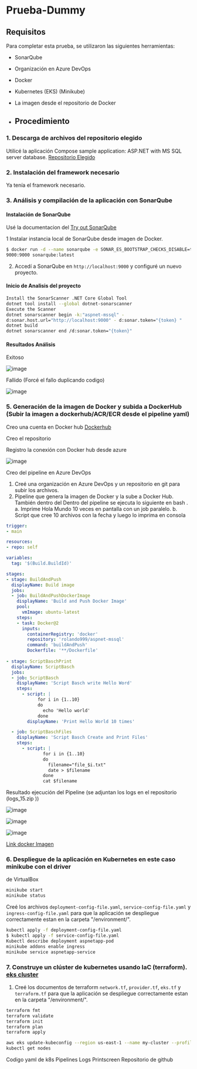 # Prueba-Dummy 

## Requisitos

Para completar esta prueba, se utilizaron las siguientes herramientas:

- SonarQube
- Organización en Azure DevOps
- Docker
- Kubernetes (EKS) (Minikube)
- La imagen desde el repositorio de Docker

- ## Procedimiento

### 1. Descarga de archivos del repositorio elegido

Utilicé la aplicación Compose sample application: ASP.NET with MS SQL server database. [Repositorio Elegido](https://github.com/docker/awesome-compose/tree/master/aspnet-mssql)

### 2. Instalación del framework necesario

Ya tenía el framework necesario. 

### 3. Análisis y compilación de la aplicación con SonarQube

#### Instalación de SonarQube

Usé la documentacion del [Try out SonarQube](https://docs.sonarsource.com/sonarqube/latest/try-out-sonarqube/)

1 Instalar instancia local de SonarQube desde imagen de Docker.
   
   ```bash
$ docker run -d --name sonarqube -e SONAR_ES_BOOTSTRAP_CHECKS_DISABLE=true -p
9000:9000 sonarqube:latest
   ```
2. Accedí a SonarQube en `http://localhost:9000` y configuré un nuevo proyecto.

#### Inicio de Analisis del proyecto

   ```bash
Install the SonarScanner .NET Core Global Tool
dotnet tool install --global dotnet-sonarscanner
Execute the Scanner
dotnet sonarscanner begin -k:"aspnet-mssql" -
d:sonar.host.url="http://localhost:9000" - d:sonar.token="{token} "
dotnet build
dotnet sonarscanner end /d:sonar.token="{token}"
   ```

#### Resultados Análisis
Exitoso

![image](https://github.com/user-attachments/assets/83be1097-75ec-4a27-ae80-81a736b6da6b)

Fallido (Forcé el fallo duplicando codigo) 

![image](https://github.com/user-attachments/assets/6f851771-dc93-4287-962b-d4e654c59e0d)


### 5. Generación de la imagen de Docker y subida a DockerHub (Subir la imagen a dockerhub/ACR/ECR desde el pipeline yaml) 

Creo una cuenta en Docker hub [Dockerhub](https://hub.docker.com/)

Creo el repositorio

Registro la conexión con Docker hub desde azure

![image](https://github.com/user-attachments/assets/92a97ee3-b530-46e2-872a-c6b6f22ed753)

Creo del pipeline en Azure DevOps

1. Creé una organización en Azure DevOps y un repositorio en git para subir los archivos.
2. Pipeline que genera la imagen de Docker y la sube a Docker Hub. También
dentro del Dentro del pipeline se ejecuta lo siguiente en bash .
a. Imprime Hola Mundo 10 veces en pantalla con un job paralelo.
b. Script que cree 10 archivos con la fecha y luego lo imprima en consola

```yaml
trigger:
- main

resources:
- repo: self

variables:
  tag: '$(Build.BuildId)'

stages:
- stage: BuildAndPush
  displayName: Build image
  jobs:
  - job: BuildAndPushDockerImage
    displayName: 'Build and Push Docker Image'
    pool:
      vmImage: ubuntu-latest
    steps:
    - task: Docker@2
      inputs:
        containerRegistry: 'docker'
        repository: 'rolando999/aspnet-mssql'
        command: 'buildAndPush'
        Dockerfile: '**/Dockerfile'
        
- stage: ScriptBaschPrint
  displayName: ScriptBasch
  jobs:
  - job: ScriptBasch
    displayName: 'Script Basch write Hello Word'
    steps:
      - script: |
            for i in {1..10}
            do
              echo 'Hello world'
            done
        displayName: 'Print Hello World 10 times'

  - job: ScriptBaschFiles
    displayName: 'Script Basch Create and Print Files'
    steps:
      - script: |
              for i in {1..10}
              do
                filename="file_$i.txt"
                date > $filename
              done
              cat $filename
```
Resultado ejecución del Pipeline (se adjuntan los logs en el repositorio (logs_15.zip ))

![image](https://github.com/user-attachments/assets/652891b1-6c1c-4c29-abed-a7e9ac7d0c46)

![image](https://github.com/user-attachments/assets/28e280d7-35e6-4f3a-94be-1f9778210e91)

![image](https://github.com/user-attachments/assets/bd25a907-b8cc-4ac1-bd9f-821dcc8124f9)

[Link docker Imagen](https://hub.docker.com/r/rolando999/aspnet-mssql)

### 6. Despliegue de la aplicación en Kubernetes en este caso minikube con el driver
de VirtualBox

```bash
minikube start
minikube status
```

Creé los archivos `deployment-config-file.yaml`, `service-config-file.yaml` y `ingress-config-file.yaml` para que la aplicación se despliegue correctamente estan en la carpeta "/environment/".

```bash
kubectl apply -f deployment-config-file.yaml
$ kubectl apply -f service-config-file.yaml
Kubectl describe deployment aspnetapp-pod
minikube addons enable ingress
minikube service aspnetapp-service
```

### 7. Construye un clúster de kubernetes usando IaC (terraform). [eks cluster](https://registry.terraform.io/providers/hashicorp/aws/latest/docs/resources/eks_cluster)

1. Creé los documentos de terraform `network.tf`, `provider.tf`, `eks.tf` y `terraform.tf` para que la aplicación se despliegue correctamente estan en la carpeta "/environment/".

```bash
terraform fmt
terraform validate
terraform init
terraform plan
terraform apply

aws eks update-kubeconfig --region us-east-1 --name my-cluster --profile default
kubectl get nodes
```

Codigo
yaml de k8s
Pipelines
Logs
Printscreen
Repositorio de github
